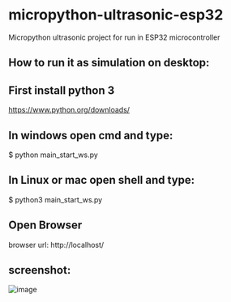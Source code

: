 # micropython-ultrasonic-esp32
Micropython ultrasonic project
for run in ESP32 microcontroller

## How to run it as simulation on desktop:

## First install python 3
https://www.python.org/downloads/

## In windows open cmd and type:
$ python main_start_ws.py

## In Linux or mac open shell and type:
$ python3 main_start_ws.py

## Open Browser
browser url:
http://localhost/

## screenshot:
![image](https://user-images.githubusercontent.com/16209258/127014959-cb03e69c-5f4c-469e-9de2-6e84fc66603d.png)
